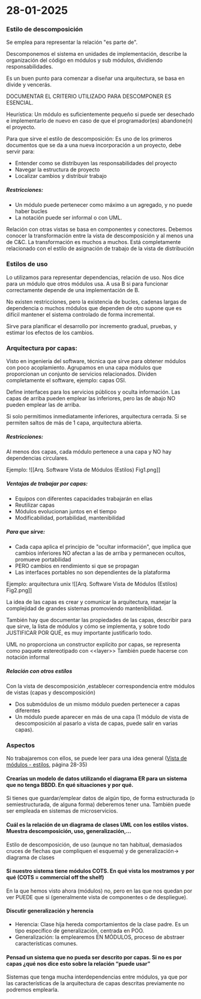 # 28-01-2025
### Estilo de descomposición
Se emplea para representar la relación "es parte de".

Descomponemos el sistema en unidades de implementación, describe la organización del código en módulos y sub módulos, dividiendo responsabilidades.

Es un buen punto para comenzar a diseñar una arquitectura, se basa en divide y vencerás.

DOCUMENTAR EL CRITERIO UTILIZADO PARA DESCOMPONER ES ESENCIAL.

Heurística: Un módulo es suficientemente pequeño si puede ser desechado e implementarlo de nuevo en caso de que el programador(es) abandone(n) el proyecto.

Para que sirve el estilo de descomposición:
Es uno de los primeros documentos que se da a una nueva incorporación a un proyecto,  debe servir para:
- Entender como se distribuyen las responsabilidades del proyecto
- Navegar la estructura de proyecto
- Localizar cambios y distribuir trabajo

##### Restricciones:
- Un módulo puede pertenecer como máximo a un agregado, y no puede haber bucles
- La notación puede ser informal o con UML.

Relación con otras vistas se basa en componentes y conectores. Debemos conocer la transformación entre la vista de descomposición y al menos una de C&C. La transformación es muchos a muchos. Está completamente relacionado con el estilo de asignación de trabajo de la vista de distribución

### Estilos de uso

Lo utilizamos para representar dependencias, relación de uso. Nos dice para un módulo que otros módulos usa. A usa B si para funcionar correctamente depende de una implementación de B.

No existen restricciones, pero la existencia de bucles, cadenas largas de dependencia o muchos módulos que dependen de otro supone que es difícil mantener el sistema controlado de forma incremental.

Sirve para planificar el desarrollo por incremento gradual, pruebas, y estimar los efectos de los cambios.

### Arquitectura por capas:
Visto en ingeniería del software, técnica que sirve para obtener módulos con poco acoplamiento. Agrupamos en una capa módulos que proporcionan un conjunto de servicios relacionados. Dividen completamente el software, ejemplo: capas OSI.

Define interfaces para los servicios públicos y oculta información. Las capas de arriba pueden emplear las inferiores, pero las de abajo NO pueden emplear las de arriba.

Si solo permitimos inmediatamente inferiores, arquitectura cerrada. Si se permiten saltos de más de 1 capa, arquitectura abierta.

##### Restricciones: 
Al menos dos capas, cada módulo pertenece a una capa y NO hay dependencias circulares.

Ejemplo:
![[Arq. Software Vista de Módulos (Estilos) Fig1.png]]

##### Ventajas de trabajar por capas: 
- Equipos con diferentes capacidades trabajarán en ellas
- Reutilizar capas
- Módulos evolucionan juntos en el tiempo
- Modificabilidad, portabilidad, mantenibilidad

##### Para que sirve:
- Cada capa aplica el principio de "ocultar información", que implica que cambios inferiores NO afectan a las de arriba y permanecen ocultos, promueve portabilidad
- PERO cambios en rendimiento si que se propagan
- Las interfaces portables no son dependientes de la plataforma

Ejemplo: arquitectura unix ![[Arq. Software Vista de Módulos (Estilos) Fig2.png]]

La idea de las capas es crear y comunicar la arquitectura, manejar la complejidad de grandes sistemas promoviendo mantenibilidad.

También hay que documentar las propiedades de las capas, describir para que sirve, la lista de módulos y cómo se implementa, y sobre todo JUSTIFICAR POR QUÉ, es muy importante justificarlo todo.

UML no proporciona un constructor explícito por capas, se representa como paquete estereotipado con \<\<layer>>
También puede hacerse con notación informal

##### Relación con otros estilos
Con la vista de descomposición ,establecer correspondencia entre módulos de vistas (capas y descomposición)
- Dos submódulos de un mismo módulo pueden pertenecer a capas diferentes
- Un módulo puede aparecer en más de una capa (1 módulo de vista de descomposición al pasarlo a vista de capas, puede salir en varias capas).

### Aspectos
No trabajaremos con ellos, se puede leer para una idea general ([Vista de módulos - estilos](https://moodle.unizar.es/add/pluginfile.php/13727501/mod_resource/content/3/AS_VistaModulosEstilos.pdf), página 28-35)


#### Crearías un modelo de datos utilizando el diagrama ER para un sistema que no tenga BBDD. En qué situaciones y por qué.
Si tienes que guardar/emplear datos de algún tipo, de forma estructurada (o semiestructurada, de alguna forma) deberemos tener una. También puede ser empleada en sistemas de microservicios.

#### Cuál es la relación de un diagrama de clases UML con los estilos vistos. Muestra descomposición, uso, generalización,…
Estilo de descomposición, de uso (aunque no tan habitual, demasiados cruces de flechas que compliquen el esquema) y de generalización-> diagrama de clases

#### Si nuestro sistema tiene módulos COTS. En qué vista los mostramos y por qué (COTS = commercial off the shelf) 
En la que hemos visto ahora (módulos) no, pero en las que nos quedan por ver PUEDE que si (generalmente vista de componentes o de despliegue).

#### Discutir generalización y herencia
- Herencia: Clase hija hereda comportamientos de la clase padre. Es un tipo específico de generalización, centrada en POO.
- Generalización: la emplearemos EN MÓDULOS, proceso de abstraer características comunes.

#### Pensad un sistema que no pueda ser descrito por capas. Si no es por capas ¿qué nos dice esto sobre la relación “puede usar”
Sistemas que tenga mucha interdependencias entre módulos, ya que por las características de la arquitectura de capas descritas previamente no podremos emplearla.